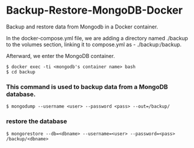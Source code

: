# Backup-Restore-MongoDB-Docker
Backup and restore data from Mongodb in a Docker container.


In the docker-compose.yml file, we are adding a directory named ./backup to the volumes section, linking it to compose.yml as - ./backup:/backup.




Afterward, we enter the MongoDB container.
``` 
$ docker exec -ti <mongodb's container name> bash
$ cd backup
```


### This command is used to backup data from a MongoDB database.
```
$ mongodump --username <user> --password <pass> --out=/backup/
```


### restore the database
```
$ mongorestore --db=<dbname> --username=<user> --password=<pass> /backup/<dbname>
```

